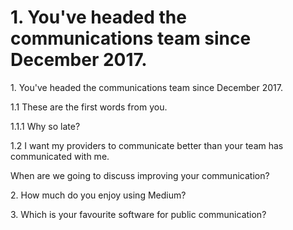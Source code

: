# 1. You've headed the communications team since December 2017.

1\. You've headed the communications team since December 2017.

1.1 These are the first words from you.

1.1.1 Why so late?

1.2 I want my providers to communicate better than your team has communicated with me.

When are we going to discuss improving your communication?

2\. How much do you enjoy using Medium?

3\. Which is your favourite software for public communication?